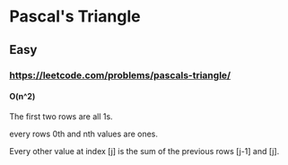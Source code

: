 # Pascal's Triangle
## Easy
### https://leetcode.com/problems/pascals-triangle/
#### O(n^2)

The first two rows are all 1s.

every rows 0th and nth values are ones.

Every other value at index [j] is the sum of the previous rows [j-1] and [j].